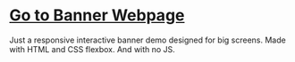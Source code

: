 # [Go to Banner Webpage](https://admiring-agnesi-5eb447.netlify.com/)

Just a responsive interactive banner demo designed for big screens. Made with HTML and CSS flexbox. And with no JS.
